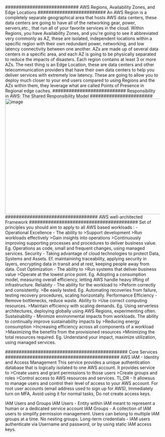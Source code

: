 ########################### AWS Regions, Availability Zones, and Edge Locations #########################
An AWS Region is a completely separate geographical area that hosts AWS data centers, these data centers are going to have all of the networking gear, power, servers,etc., that run all of your favorite services in the cloud.
Within Regions, you have Availability Zones, and you're going to see it abbreviated very commonly as AZ, these are isolated, independent locations within a specific region with their own redundant power, networking, and low latency connectivity between one another. AZs are made up of several data centers in a specific area, and each AZ is going to be physically separated to reduce the impacts of disasters. Each region contains at least 3 or more AZs.
The next thing is an Edge Location, these are data centers and other telecommunication providers that have their own data centers to help you deliver services with extremely low latency. These are going to allow you to deploy much closer to your end users compared to using Regions and the AZs within them, they leverage what are called Points of Presence in Regional edge caches.
########################### Responsibility in AWS: The Shared Responsibility Model #######################
<img width="710" height="376" alt="image" src="https://github.com/user-attachments/assets/cd14b44e-8723-4738-8ce2-179e8a857a64" />
################################## AWS well-architected Framework ########################################
Set of principles you should aim to apply to all AWS based workloads : -
Operational Excellence - The ability to >Support development >Run workloads effectively >Gain insights into operations >Continuously improving supporting processes and procedures to deliver business value. Eg. Operations as code, small and frequent changes, using managed services.
Security - Taking advantage of cloud technologies to protect Data, Systems and Assets. Ef. maintaininhg traceability, applying security in layers, encrypting data in transit and at rest, keeping people away from data.
Cost Optimization - The ability to >Run systems that deliver business value  >Operate at the lowest price point. Eg. Adopting a consumption model, measuring overall efficiency, letting AWS handle heavy lifting of infrastructure.
Reliabity - The ability for the workload to  >Peform correctly and consistently. >Be easily tested. Eg. Automating recoveries from failure, testing recovery procedures, scaling horizontally.
Performance Efficiency - Remove bottlenecks, reduce waste. Ability to >Use correct computing resources. >Maintain efficiency with scaling demands. Eg. Using serverless architectures, deploying globally using AWS Regions, experimenting often.
Sustainability - Minimize environmental impacts from workloads. The ability to continually improve sustainability impacts by >Reducing energy consumption  >Increasing efficiency across all components of a workload  >Maximizing the benefits from the provisioned resources  >Minimizing the total resources required. Eg. Understand your impact, maximize utilization, using managed services.


############################################# Core Services ##########################################
AWS IAM - Identity and Access Management
This service provides a unique authentication database that is logically isolated to one AWS account. It provides service to >Create users and grant permissions to those users  >Create groups and roles  >Control access to AWS resources and services. TL;DR - It allowsus to manage users and control their level of access to your AWS account.
For root user accounts (email address used to sign up for AWS), Immediately turn on MFA, Avoid using it for normal tasks, Do not create access keys.

IAM Users and Groups
IAM Users - Entity within IAM meant to represent a human or a dedicated service account
IAM Groups - A collection of IAM users to simplify permission management. Users can belong to multiple IAM groups at a time. No nesting groups.
Long-term credentials - IAM users authenticate via Username and password, or by using static IAM access keys.

